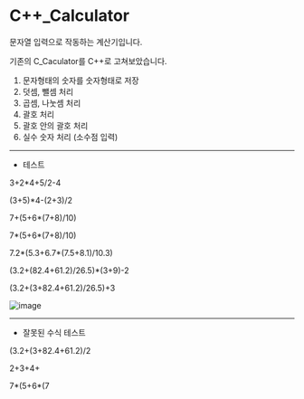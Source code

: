 # C++_Calculator

문자열 입력으로 작동하는 계산기입니다.

기존의 C_Caculator를 C++로 고쳐보았습니다.

1. 문자형태의 숫자를 숫자형태로 저장
2. 덧셈, 뺄셈 처리
3. 곱셈, 나눗셈 처리
4. 괄호 처리
5. 괄호 안의 괄호 처리
6. 실수 숫자 처리 (소수점 입력)
---
* 테스트

3+2*4+5/2-4

(3+5)*4-(2+3)/2

7+(5+6*(7+8)/10)

7*(5+6*(7+8)/10)

7.2*(5.3+6.7*(7.5+8.1)/10.3)

(3.2+(82.4+61.2)/26.5)*(3+9)-2

(3.2+(3+82.4+61.2)/26.5)+3

![image](https://user-images.githubusercontent.com/73617312/137582847-42ad7445-919c-44ed-91fa-a6dc415e5c08.png)

---
* 잘못된 수식 테스트

(3.2+(3+82.4+61.2)/2

2+3+4+

7*(5+6*(7

